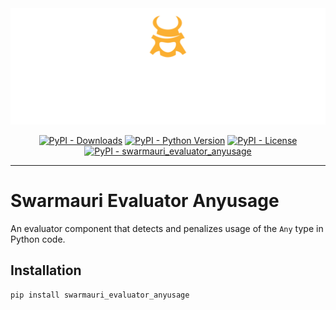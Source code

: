 <!-- Dark OS/GitHub theme → show LIGHT PNG; Light → show DARK PNG -->
<picture>
  <source media="(prefers-color-scheme: dark)"  srcset="../../../assets/swarmauri_brand_frag_light.png">
  <source media="(prefers-color-scheme: light)" srcset="../../../assets/swarmauri_brand_frag_dark.png">
  <!-- Fallback below (see #2) -->
  <img alt="Project logo" src="../../../assets/swarmauri_brand_frag_dark.png" width="640">
</picture>


<p align="center">
    <a href="https://pypi.org/project/swarmauri_evaluator_anyusage/">
        <img src="https://img.shields.io/pypi/dm/swarmauri_evaluator_anyusage" alt="PyPI - Downloads"/></a>
    <a href="https://pypi.org/project/swarmauri_evaluator_anyusage/">
        <img src="https://img.shields.io/pypi/pyversions/swarmauri_evaluator_anyusage" alt="PyPI - Python Version"/></a>
    <a href="https://pypi.org/project/swarmauri_evaluator_anyusage/">
        <img src="https://img.shields.io/pypi/l/swarmauri_evaluator_anyusage" alt="PyPI - License"/></a>
    <a href="https://pypi.org/project/swarmauri_evaluator_anyusage/">
        <img src="https://img.shields.io/pypi/v/swarmauri_evaluator_anyusage?label=swarmauri_evaluator_anyusage&color=green" alt="PyPI - swarmauri_evaluator_anyusage"/></a>
</p>

---

# Swarmauri Evaluator Anyusage

An evaluator component that detects and penalizes usage of the `Any` type in Python code.

## Installation

```bash
pip install swarmauri_evaluator_anyusage
```
